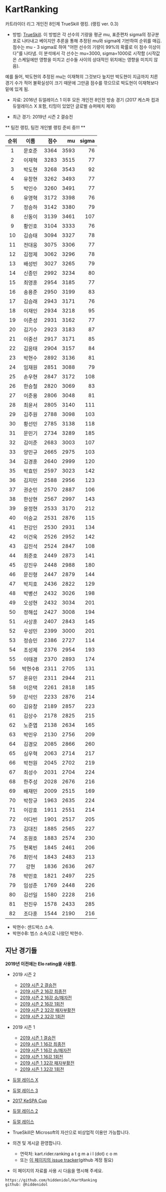 # KartRanking

카트라이더 리그 개인전 8인제 TrueSkill 랭킹. (랭킹 ver. 0.3)


- 방법: [TrueSkill](https://trueskill.org/). 이 방법은 각 선수의 기량을 평균 mu, 표준편차 sigma의 정규분포로 나타내고 베이지안 추론을 통해 추정된 mu와 sigma에 기반하여 순위를 매김. 점수는 mu - 3 sigma로 하여 "어떤 선수의 기량이 99%의 확률로 이 점수 이상이다"를 나타냄. 이 분석에서 각 선수는 mu=3000, sigma=1000로 시작함 (시작값은 스케일에만 영항을 미치고 선수들 사이의 상대적인 위치에는 영향을 미치지 않음).

예를 들어, 박도현의 추정된 mu는 이재혁의 그것보다 높지만 박도현이 지금까지 치른 경기 수가 적어 불확실성이 크기 때문에 그만큼 점수를 깎으므로 박도현이 이재혁보다 밑에 있게 됨.

- 자료: 2016년 듀얼레이스 1 이후 모든 개인전 8인전 방송 경기 (2017 케스파 컵과 듀얼레이스 X 포함, 티밍이 있었던 글로벌 슈퍼매치 제외)

- 최근 경기: 2019년 시즌 2 결승전

** 팀전 랭킹, 팀전 개인별 랭킹 준비 중!!! **

| 순위 | 이름 | 점수 | mu | sigma |
|:---:|:---:|---:|---:|---:|
| 1 | 문호준 | 3364 | 3593 | 76 |
| 2 | 이재혁 | 3283 | 3515 | 77 |
| 3 | 박도현 | 3268 | 3543 | 92 |
| 4 | 유창현 | 3262 | 3493 | 77 |
| 5 | 박인수 | 3260 | 3491 | 77 |
| 6 | 유영혁 | 3172 | 3398 | 76 |
| 7 | 정승하 | 3142 | 3380 | 79 |
| 8 | 신동이 | 3139 | 3461 | 107 |
| 9 | 황인호 | 3104 | 3333 | 76 |
| 10 | 김승태 | 3094 | 3327 | 78 |
| 11 | 전대웅 | 3075 | 3306 | 77 |
| 12 | 김정제 | 3062 | 3296 | 78 |
| 13 | 배성빈 | 3027 | 3265 | 79 |
| 14 | 신종민 | 2992 | 3234 | 80 |
| 15 | 최영훈 | 2954 | 3185 | 77 |
| 16 | 송용준 | 2950 | 3199 | 83 |
| 17 | 김승래 | 2943 | 3171 | 76 |
| 18 | 이재인 | 2934 | 3218 | 95 |
| 19 | 이준성 | 2931 | 3162 | 77 |
| 20 | 김기수 | 2923 | 3183 | 87 |
| 21 | 이중선 | 2917 | 3171 | 85 |
| 22 | 김응태 | 2904 | 3157 | 84 |
| 23 | 박현수 | 2892 | 3136 | 81 |
| 24 | 임재원 | 2851 | 3088 | 79 |
| 25 | 손우현 | 2847 | 3172 | 108 |
| 26 | 한승철 | 2820 | 3069 | 83 |
| 27 | 이준용 | 2806 | 3048 | 81 |
| 28 | 최윤서 | 2805 | 3140 | 111 |
| 29 | 김주원 | 2788 | 3098 | 103 |
| 30 | 황선민 | 2785 | 3138 | 118 |
| 31 | 문민기 | 2734 | 3289 | 185 |
| 32 | 김이준 | 2683 | 3003 | 107 |
| 33 | 양민규 | 2665 | 2975 | 103 |
| 34 | 김경훈 | 2640 | 2999 | 120 |
| 35 | 박효민 | 2597 | 3023 | 142 |
| 36 | 김지민 | 2588 | 2956 | 123 |
| 37 | 권순민 | 2570 | 2887 | 106 |
| 38 | 한상현 | 2567 | 2997 | 143 |
| 39 | 윤정현 | 2533 | 3170 | 212 |
| 40 | 이승교 | 2531 | 2876 | 115 |
| 41 | 전강인 | 2530 | 2931 | 134 |
| 42 | 이건욱 | 2526 | 2952 | 142 |
| 43 | 김진석 | 2524 | 2847 | 108 |
| 44 | 최준호 | 2449 | 2873 | 141 |
| 45 | 강진우 | 2448 | 2988 | 180 |
| 46 | 문진형 | 2447 | 2879 | 144 |
| 47 | 박지호 | 2436 | 2822 | 129 |
| 48 | 박병선 | 2432 | 3026 | 198 |
| 49 | 오성현 | 2432 | 3034 | 201 |
| 50 | 정해섭 | 2427 | 3008 | 194 |
| 51 | 사상훈 | 2407 | 2843 | 145 |
| 52 | 우성민 | 2399 | 3000 | 201 |
| 53 | 정승민 | 2386 | 2727 | 114 |
| 54 | 조성제 | 2376 | 2954 | 193 |
| 55 | 이태경 | 2370 | 2893 | 174 |
| 56 | 박현수B | 2311 | 2705 | 131 |
| 57 | 온유민 | 2311 | 2944 | 211 |
| 58 | 이은택 | 2261 | 2818 | 185 |
| 59 | 강석인 | 2233 | 2876 | 214 |
| 60 | 김유창 | 2189 | 2857 | 223 |
| 61 | 김상수 | 2178 | 2825 | 215 |
| 62 | 노준엽 | 2138 | 2634 | 165 |
| 63 | 박민우 | 2130 | 2756 | 209 |
| 64 | 김경모 | 2085 | 2866 | 260 |
| 65 | 심우혁 | 2063 | 2714 | 217 |
| 66 | 박천원 | 2045 | 2702 | 219 |
| 67 | 최성수 | 2031 | 2704 | 224 |
| 68 | 한주성 | 2028 | 2676 | 216 |
| 69 | 배재민 | 2009 | 2515 | 169 |
| 70 | 박창규 | 1963 | 2635 | 224 |
| 71 | 이강호 | 1911 | 2551 | 214 |
| 72 | 이다빈 | 1901 | 2517 | 205 |
| 73 | 김대진 | 1885 | 2565 | 227 |
| 74 | 조원호 | 1883 | 2574 | 230 |
| 75 | 현록빈 | 1845 | 2461 | 206 |
| 76 | 최민석 | 1843 | 2483 | 213 |
| 77 | 강현 | 1836 | 2636 | 267 |
| 78 | 박민호 | 1821 | 2497 | 225 |
| 79 | 임성준 | 1769 | 2448 | 226 |
| 80 | 김선일 | 1580 | 2228 | 216 |
| 81 | 전진우 | 1578 | 2433 | 285 |
| 82 | 조다훈 | 1544 | 2190 | 216 |

* 박현수: 샌드박스 소속.
* 박현수B: 범스 소속으로 나왔던 박현수.

## 지난 경기들


__2019년 이전에는 Elo rating을 사용함.__

* 2019 시즌 2
  * [2019 시즌 2 결승전](./rounds/2019_2_6.md)
  * [2019 시즌 2 16강 최종전](./rounds/2019_2_5.md)
  * [2019 시즌 2 16강 승/패자전](./rounds/2019_2_4.md)
  * [2019 시즌 2 16강 1회전](./rounds/2019_2_3.md)
  * [2019 시즌 2 32강 패자부활전](./rounds/2019_2_2.md)
  * [2019 시즌 2 32강 1회전](./rounds/2019_2_1.md)
* 2019 시즌 1
  * [2019 시즌 1 결승전](./rounds/2019_1_6.md)
  * [2019 시즌 1 16강 최종전](./rounds/2019_1_5.md)
  * [2019 시즌 1 16강 승/패자전](./rounds/2019_1_4.md)
  * [2019 시즌 1 16강 1회전](./rounds/2019_1_3.md)
  * [2019 시즌 1 32강 패자부활전](./rounds/2019_1_2.md)
  * [2019 시즌 1 32강 1회전](./rounds/2019_1_1.md)
* [듀얼 레이스 X](./rounds/2018_2.md)
* [듀얼 레이스 3](./rounds/2018_1.md)
* [2017 KeSPA Cup](./rounds/2017_2.md)
* [듀얼 레이스 2](./rounds/2017_1.md)
* [듀얼 레이스](./rounds/2016_1.md)



* TrueSkill은 Microsoft의 자산으로 비상업적 이용만 가능합니다.

* 의견 및 게시글 환영합니다. 
    - 연락처: kart.rider.ranking a t  g m a i l (dot) c o m 
    - 또는 [이 페이지의 issue tracker](https://github.com/hiddenidol/KartRanking/issues)(github 계정 필요)
* 이 페이지의 자료를 사용 시 다음을 명시해 주세요.
```
https://github.com/hiddenidol/KartRanking
github: @hiddenidol
```

